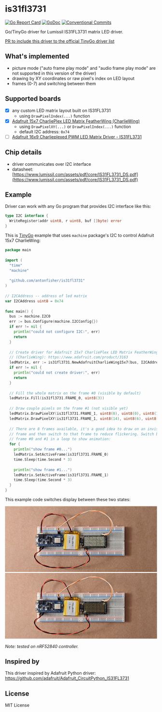 # is31fl3731

[![Go Report Card](https://goreportcard.com/badge/github.com/antonfisher/is31fl3731)](https://goreportcard.com/report/github.com/antonfisher/is31fl3731)
[![GoDoc](https://godoc.org/github.com/antonfisher/is31fl3731?status.svg)](https://godoc.org/github.com/antonfisher/is31fl3731)
[![Conventional Commits](https://img.shields.io/badge/Conventional%20Commits-1.0.0-green.svg)](https://conventionalcommits.org)

Go/TinyGo driver for Lumissil IS31FL3731 matrix LED driver.

[PR to include this driver to the official TinyGo driver list](https://github.com/tinygo-org/drivers/pull/370)

## What's implemented
- picture mode ("auto frame play mode" and "audio frame play mode" are not
  supported in this version of the driver)
- drawing by XY coordinates or raw pixel's index on LED layout
- frames (0-7) and switching between them

## Supported boards
- [x] any custom LED matrix layout built on IS31FL3731
  - using `DrawPixelIndex(...)` function
- [x] [Adafruit 15x7 CharliePlex LED Matrix FeatherWing (CharlieWing)](https://www.adafruit.com/product/3163)
  - using `DrawPixelXY(...)` or `DrawPixelIndex(...)` function
  - default I2C address: `0x74`
- [ ] [Adafruit 16x9 Charlieplexed PWM LED Matrix Driver - IS31FL3731](https://www.adafruit.com/product/2946)

## Chip details
- driver communicates over I2C interface
- datasheet: [https://www.lumissil.com/assets/pdf/core/IS31FL3731_DS.pdf](https://www.lumissil.com/assets/pdf/core/IS31FL3731_DS.pdf)

## Example

Driver can work with any Go program that provides I2C interface like this:
```go
type I2C interface {
  WriteRegister(addr uint8, r uint8, buf []byte) error
}
```

This is [TinyGo](https://github.com/tinygo-org/tinygo) example that uses
`machine` package's I2C to control Adafruit 15x7 CharlieWing:

```go
package main

import (
  "time"
  "machine"

  "github.com/antonfisher/is31fl3731"
)

// I2CAddress -- address of led matrix
var I2CAddress uint8 = 0x74

func main() {
  bus := machine.I2C0
  err := bus.Configure(machine.I2CConfig{})
  if err != nil {
    println("could not configure I2C:", err)
    return
  }

  // Create driver for Adafruit 15x7 CharliePlex LED Matrix FeatherWing
  // (CharlieWing): https://www.adafruit.com/product/3163
  ledMatrix, err := is31fl3731.NewAdafruitCharlieWing15x7(bus, I2CAddress)
  if err != nil {
    println("could not create driver:", err)
    return
  }

  // Fill the whole matrix on the frame #0 (visible by default)
  ledMatrix.Fill(is31fl3731.FRAME_0, uint8(3))

  // Draw couple pixels on the frame #1 (not visible yet)
  ledMatrix.DrawPixelXY(is31fl3731.FRAME_1, uint8(0), uint8(0), uint8(10))
  ledMatrix.DrawPixelXY(is31fl3731.FRAME_1, uint8(14), uint8(6), uint8(10))

  // There are 8 frames available, it's a good idea to draw on an invisible
  // frame and then switch to that frame to reduce flickering. Switch between
  // frame #0 and #1 in a loop to show animation:
  for {
    println("show frame #0...")
    ledMatrix.SetActiveFrame(is31fl3731.FRAME_0)
    time.Sleep(time.Second * 3)

    println("show frame #1...")
    ledMatrix.SetActiveFrame(is31fl3731.FRAME_1)
    time.Sleep(time.Second * 3)
  }
}
```

This example code switches display between these two states:

![picture of the display with all LEDs enabled](https://raw.githubusercontent.com/antonfisher/is31fl3731/docs/images/all-leds-on.jpg)
![picture of the display with only two LEDs enabled](https://raw.githubusercontent.com/antonfisher/is31fl3731/docs/images/two-leds-on.jpg)

*Note: tested on nRF52840 controller.*

## Inspired by

This driver inspired by Adafruit Python driver:
https://github.com/adafruit/Adafruit_CircuitPython_IS31FL3731

## License

MIT License
